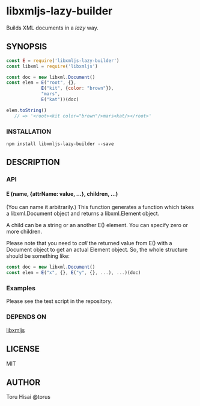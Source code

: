 # libxmljs-lazy-builder

Builds XML documents in a _lazy_ way.

## SYNOPSIS

```javascript
const E = require('libxmljs-lazy-builder')
const libxml = require('libxmljs')

const doc = new libxml.Document()
const elem = E("root", {},
             E("kit", {color: "brown"}),
             "mars",
             E("kat"))(doc)

elem.toString()
   // => '<root><kit color="brown"/>mars<kat/></root>'
```

### INSTALLATION

```
npm install libxmljs-lazy-builder --save
```

## DESCRIPTION

### API

#### E (name, {attrName: value, ...}, children, ...)

(You can name it arbitrarily.) This function generates a function which takes a libxml.Document object and returns a libxml.Element object.

A child can be a string or an another E() element. You can specify zero or more children.

Please note that you need to _call_ the returned value from E() with a Document object to get an actual Element object. So, the whole structure should be something like:

```javascript
const doc = new libxml.Document()
const elem = E("x", {}, E("y", {}, ...), ...)(doc)
```

### Examples

Please see the test script in the repository.

### DEPENDS ON
[libxmljs](https://www.npmjs.com/package/libxmljs)

## LICENSE
MIT

## AUTHOR
Toru Hisai @torus
